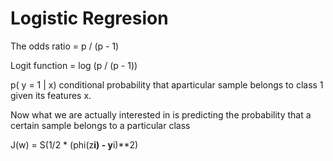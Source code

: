 
# Logistic Regresion

The odds ratio = p / (p - 1)

Logit function = log (p / (p - 1))

p( y = 1 | x) conditional probability that aparticular sample belongs to class 1 given its features x.

Now what we are actually interested in is predicting the probability that a certain sample belongs to a particular class

J(w) = S(1/2 * (phi(z**i) - y**i)**2)
